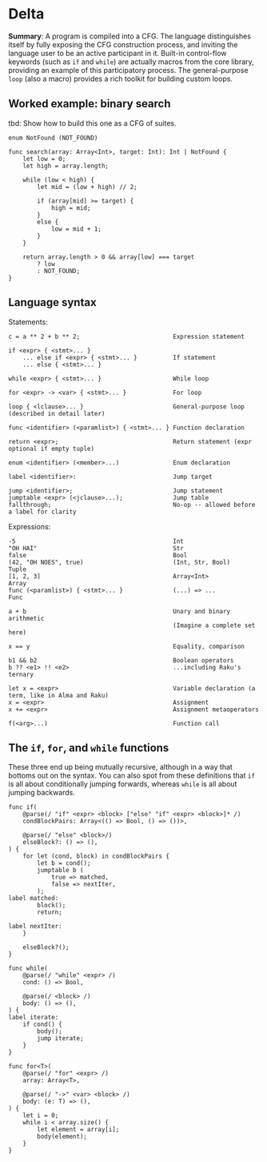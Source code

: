 # Delta

**Summary**:
A program is compiled into a CFG.
The language distinguishes itself by fully exposing the CFG construction process, and inviting the language user to be an active participant in it.
Built-in control-flow keywords (such as `if` and `while`) are actually macros from the core library, providing an example of this participatory process.
The general-purpose `loop` (also a macro) provides a rich toolkit for building custom loops.

## Worked example: binary search

tbd: Show how to build this one as a CFG of suites.

```
enum NotFound (NOT_FOUND)

func search(array: Array<Int>, target: Int): Int | NotFound {
    let low = 0;
    let high = array.length;

    while (low < high) {
        let mid = (low + high) // 2;

        if (array[mid] >= target) {
            high = mid;
        }
        else {
            low = mid + 1;
        }
    }

    return array.length > 0 && array[low] === target
        ? low
        : NOT_FOUND;
}
```

## Language syntax

Statements:

```
c = a ** 2 + b ** 2;                          Expression statement

if <expr> { <stmt>... }
    ... else if <expr> { <stmt>... }          If statement
    ... else { <stmt>... }

while <expr> { <stmt>... }                    While loop

for <expr> -> <var> { <stmt>... }             For loop

loop { <lclause>... }                         General-purpose loop (described in detail later)

func <identifier> (<paramlist>) { <stmt>... } Function declaration

return <expr>;                                Return statement (expr optional if empty tuple)

enum <identifier> (<member>...)               Enum declaration

label <identifier>:                           Jump target

jump <identifier>;                            Jump statement
jumptable <expr> (<jclause>...);              Jump table
fallthrough;                                  No-op -- allowed before a label for clarity
```

Expressions:

```
-5                                            Int
"OH HAI"                                      Str
false                                         Bool
(42, "OH NOES", true)                         (Int, Str, Bool)      Tuple
[1, 2, 3]                                     Array<Int>            Array
func (<paramlist>) { <stmt>... }              (...) => ...          Func

a + b                                         Unary and binary arithmetic
                                              (Imagine a complete set here)

x == y                                        Equality, comparison

b1 && b2                                      Boolean operators
b ?? <e1> !! <e2>                             ...including Raku's ternary

let x = <expr>                                Variable declaration (a term, like in Alma and Raku)
x = <expr>                                    Assignment
x += <expr>                                   Assignment metaoperators

f(<arg>...)                                   Function call
```

## The `if`, `for`, and `while` functions

These three end up being mutually recursive, although in a way that bottoms out on the syntax.
You can also spot from these definitions that `if` is all about conditionally jumping forwards, whereas `while` is all about jumping backwards.

```
func if(
    @parse(/ "if" <expr> <block> ["else" "if" <expr> <block>]* /)
    condBlockPairs: Array<(() => Bool, () => ())>,

    @parse(/ "else" <block>/)
    elseBlock?: () => (),
) {
    for let (cond, block) in condBlockPairs {
        let b = cond();
        jumptable b (
            true => matched,
            false => nextIter,
        );
label matched:
        block();
        return;
        
label nextIter:
    }

    elseBlock?();
}

func while(
    @parse(/ "while" <expr> /)
    cond: () => Bool,

    @parse(/ <block> /)
    body: () => (),
) {
label iterate:
    if cond() {
        body();
        jump iterate;
    }
}

func for<T>(
    @parse(/ "for" <expr> /)
    array: Array<T>,

    @parse(/ "->" <var> <block> /)
    body: (e: T) => (),
) {
    let i = 0;
    while i < array.size() {
        let element = array[i];
        body(element);
    }
}
```
